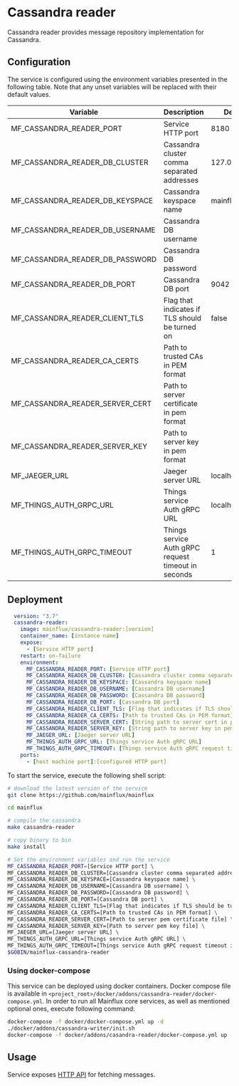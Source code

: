 # Cassandra reader

Cassandra reader provides message repository implementation for Cassandra.

## Configuration

The service is configured using the environment variables presented in the
following table. Note that any unset variables will be replaced with their
default values.

| Variable                           | Description                                         | Default        |
|------------------------------------|-----------------------------------------------------|----------------|
| MF_CASSANDRA_READER_PORT           | Service HTTP port                                   | 8180           |
| MF_CASSANDRA_READER_DB_CLUSTER     | Cassandra cluster comma separated addresses         | 127.0.0.1      |
| MF_CASSANDRA_READER_DB_KEYSPACE    | Cassandra keyspace name                             | mainflux       |
| MF_CASSANDRA_READER_DB_USERNAME    | Cassandra DB username                               |                |
| MF_CASSANDRA_READER_DB_PASSWORD    | Cassandra DB password                               |                |
| MF_CASSANDRA_READER_DB_PORT        | Cassandra DB port                                   | 9042           |
| MF_CASSANDRA_READER_CLIENT_TLS     | Flag that indicates if TLS should be turned on      | false          |
| MF_CASSANDRA_READER_CA_CERTS       | Path to trusted CAs in PEM format                   |                |
| MF_CASSANDRA_READER_SERVER_CERT    | Path to server certificate in pem format            |                |
| MF_CASSANDRA_READER_SERVER_KEY     | Path to server key in pem format                    |                |
| MF_JAEGER_URL                      | Jaeger server URL                                   | localhost:6831 |
| MF_THINGS_AUTH_GRPC_URL            | Things service Auth gRPC URL                        | localhost:8183 |
| MF_THINGS_AUTH_GRPC_TIMEOUT        | Things service Auth gRPC request timeout in seconds | 1              |


## Deployment

```yaml
  version: "3.7"
  cassandra-reader:
    image: mainflux/cassandra-reader:[version]
    container_name: [instance name]
    expose:
      - [Service HTTP port]
    restart: on-failure
    environment:
      MF_CASSANDRA_READER_PORT: [Service HTTP port]
      MF_CASSANDRA_READER_DB_CLUSTER: [Cassandra cluster comma separated addresses]
      MF_CASSANDRA_READER_DB_KEYSPACE: [Cassandra keyspace name]
      MF_CASSANDRA_READER_DB_USERNAME: [Cassandra DB username]
      MF_CASSANDRA_READER_DB_PASSWORD: [Cassandra DB password]
      MF_CASSANDRA_READER_DB_PORT: [Cassandra DB port]
      MF_CASSANDRA_READER_CLIENT_TLS: [Flag that indicates if TLS should be turned on]
      MF_CASSANDRA_READER_CA_CERTS: [Path to trusted CAs in PEM format]
      MF_CASSANDRA_READER_SERVER_CERT: [String path to server cert in pem format]
      MF_CASSANDRA_READER_SERVER_KEY: [String path to server key in pem format]
      MF_JAEGER_URL: [Jaeger server URL]
      MF_THINGS_AUTH_GRPC_URL: [Things service Auth gRPC URL]
      MF_THINGS_AUTH_GRPC_TIMEOUT: [Things service Auth gRPC request timeout in seconds]
    ports:
      - [host machine port]:[configured HTTP port]
```

To start the service, execute the following shell script:

```bash
# download the latest version of the service
git clone https://github.com/mainflux/mainflux

cd mainflux

# compile the cassandra
make cassandra-reader

# copy binary to bin
make install

# Set the environment variables and run the service
MF_CASSANDRA_READER_PORT=[Service HTTP port] \
MF_CASSANDRA_READER_DB_CLUSTER=[Cassandra cluster comma separated addresses] \
MF_CASSANDRA_READER_DB_KEYSPACE=[Cassandra keyspace name] \
MF_CASSANDRA_READER_DB_USERNAME=[Cassandra DB username] \
MF_CASSANDRA_READER_DB_PASSWORD=[Cassandra DB password] \
MF_CASSANDRA_READER_DB_PORT=[Cassandra DB port] \
MF_CASSANDRA_READER_CLIENT_TLS=[Flag that indicates if TLS should be turned on] \
MF_CASSANDRA_READER_CA_CERTS=[Path to trusted CAs in PEM format] \
MF_CASSANDRA_READER_SERVER_CERT=[Path to server pem certificate file] \
MF_CASSANDRA_READER_SERVER_KEY=[Path to server pem key file] \
MF_JAEGER_URL=[Jaeger server URL] \
MF_THINGS_AUTH_GRPC_URL=[Things service Auth gRPC URL] \
MF_THINGS_AUTH_GRPC_TIMEOUT=[Things service Auth gRPC request timeout in seconds] \
$GOBIN/mainflux-cassandra-reader

```

### Using docker-compose

This service can be deployed using docker containers. Docker compose file is
available in `<project_root>/docker/addons/cassandra-reader/docker-compose.yml`.
In order to run all Mainflux core services, as well as mentioned optional ones,
execute following command:

```bash
docker-compose -f docker/docker-compose.yml up -d
./docker/addons/cassandra-writer/init.sh
docker-compose -f docker/addons/casandra-reader/docker-compose.yml up -d
```

## Usage

Service exposes [HTTP API][doc]  for fetching messages.

[doc]: ../swagger.yml
